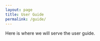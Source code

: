 ```yaml
---
layout: page
title: User Guide
permalink: /guide/
---
```


Here is where we will serve the user guide.